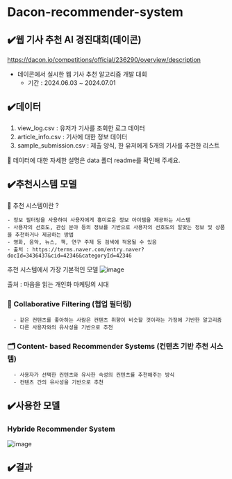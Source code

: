 # Dacon-recommender-system

## ✔️웹 기사 추천 AI 경진대회(데이콘)
https://dacon.io/competitions/official/236290/overview/description 
  - 데이콘에서 실시한 웹 기사 추천 알고리즘 개발 대회
    - 기간 : 2024.06.03 ~ 2024.07.01



## ✔️데이터
  1) view_log.csv : 유저가 기사를 조회한 로그 데이터
  2) article_info.csv : 기사에 대한 정보 데이터
  3) sample_submission.csv : 제출 양식, 한 유저에게 5개의 기사를 추천한 리스트
     
🙌 데이터에 대한 자세한 설명은 data 폴더 readme를 확인해 주세요.



## ✔️추천시스템 모델 
  🧐 추천 시스템이란 ?
  
    - 정보 필터링을 사용하여 사용자에게 흥미로운 정보 아이템을 제공하는 시스템
    - 사용자의 선호도, 관심 분야 등의 정보를 기반으로 사용자의 선호도의 알맞는 정보 및 상품을 추천하거나 제공하는 방법
    - 영화, 음악, 뉴스, 책, 연구 주제 등 검색에 적용될 수 있음
    - 출처 : https://terms.naver.com/entry.naver?docId=3436437&cid=42346&categoryId=42346


추천 시스템에서 가장 기본적인 모델
![image](https://github.com/sh-0620/dacon-recommender-system/assets/172260370/3a974329-9e32-41b0-8251-881cb31507ae)


 출처 : 마음을 읽는 개인화 마케팅의 시대

  ### 👥 Collaborative Filtering (협업 필터링)
  
      - 같은 컨텐츠를 좋아하는 사람은 컨텐츠 취향이 비슷할 것이라는 가정에 기반한 알고리즘 
      - 다른 사용자와의 유사성을 기반으로 추천
  
  ### 🗂️ Content- based Recommender Systems (컨텐츠 기반 추천 시스템)
  
      - 사용자가 선택한 컨텐츠와 유사한 속성의 컨텐츠를 추천해주는 방식 
      - 컨텐츠 간의 유사성을 기반으로 추천
      

## ✔️사용한 모델
### Hybride Recommender System
![image](https://github.com/sh-0620/dacon-recommender-system/assets/172260370/8271be1c-976f-47d6-bde6-bb09a2844876)




## ✔️결과 
